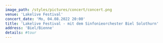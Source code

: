 ```yaml
---
image_path: /styles/pictures/concert/concert.png
venue: 'Lakelive Festival'
concert_date: 'Mo, 04.08.2022 20:00'
title: 'Lakelive Festival - mit dem Sinfonieorchester Biel Solothurn'
address: 'Biel/Bienne'
details: #tour
---
```

